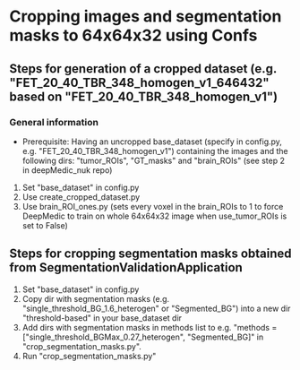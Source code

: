 # Cropping images and segmentation masks to 64x64x32 using Confs


## Steps for generation of a cropped dataset (e.g. "FET_20_40_TBR_348_homogen_v1_646432" based on "FET_20_40_TBR_348_homogen_v1")

### General information 
* Prerequisite: Having an uncropped base_dataset (specify in config.py, e.g. "FET_20_40_TBR_348_homogen_v1") containing the images and the following dirs: "tumor_ROIs", "GT_masks" and "brain_ROIs" (see step 2 in deepMedic_nuk repo)

1. Set "base_dataset" in config.py
2. Use create_cropped_dataset.py
3. Use brain_ROI_ones.py (sets every voxel in the brain_ROIs to 1 to force DeepMedic to train on whole 64x64x32 image when use_tumor_ROIs is set to False)

## Steps for cropping segmentation masks obtained from SegmentationValidationApplication

1. Set "base_dataset" in config.py 
1. Copy dir with segmentation masks (e.g. "single_threshold_BG_1.6_heterogen" or "Segmented_BG") into a new dir "threshold-based" in your base_dataset dir
1. Add dirs with segmentation masks in methods list to e.g. "methods = ["single_threshold_BGMax_0.27_heterogen", "Segmented_BG]" in "crop_segmentation_masks.py".
1. Run "crop_segmentation_masks.py"

